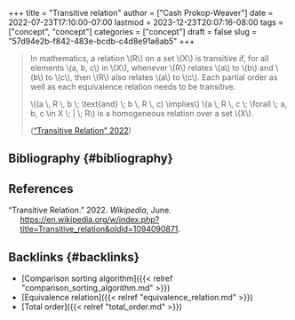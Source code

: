 +++
title = "Transitive relation"
author = ["Cash Prokop-Weaver"]
date = 2022-07-23T17:10:00-07:00
lastmod = 2023-12-23T20:07:16-08:00
tags = ["concept", "concept"]
categories = ["concept"]
draft = false
slug = "57d94e2b-f842-483e-bcdb-c4d8e91a6ab5"
+++

> In mathematics, a relation \\(R\\) on a set \\(X\\) is transitive if, for all elements \\(a, b, c\\) in \\(X\\), whenever \\(R\\) relates \\(a\\) to \\(b\\) and \\(b\\) to \\(c\\), then \\(R\\) also relates \\(a\\) to \\(c\\). Each partial order as well as each equivalence relation needs to be transitive.
>
> \\((a \\, R \\, b \\; \text{and} \\; b \\, R \\, c) \implies\\) \\(a \\, R \\, c \\; \forall \\; a, b, c \in X \\; | \\; R\\) is a homogeneous relation over a set \\(X\\).
>
> (<a href="#citeproc_bib_item_1">“Transitive Relation” 2022</a>)


## Bibliography {#bibliography}

## References

<style>.csl-entry{text-indent: -1.5em; margin-left: 1.5em;}</style><div class="csl-bib-body">
  <div class="csl-entry"><a id="citeproc_bib_item_1"></a>“Transitive Relation.” 2022. <i>Wikipedia</i>, June. <a href="https://en.wikipedia.org/w/index.php?title=Transitive_relation&oldid=1094090871">https://en.wikipedia.org/w/index.php?title=Transitive_relation&#38;oldid=1094090871</a>.</div>
</div>



## Backlinks {#backlinks}

-   [Comparison sorting algorithm]({{< relref "comparison_sorting_algorithm.md" >}})
-   [Equivalence relation]({{< relref "equivalence_relation.md" >}})
-   [Total order]({{< relref "total_order.md" >}})

